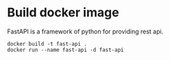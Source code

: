 # Build docker image
FastAPI is a framework of python for providing rest api.

```shell
docker build -t fast-api .
docker run --name fast-api -d fast-api
```